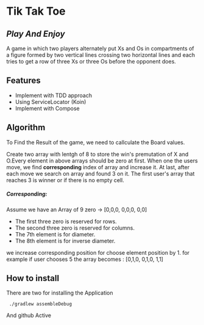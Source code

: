 # Tik Tak Toe
## _Play And Enjoy_
A game in which two players alternately put Xs and Os in compartments of a figure formed by two vertical lines crossing two horizontal lines and each tries to get a row of three Xs or three Os before the opponent does.


## Features
- Implement with TDD approach
- Using ServiceLocator (Koin)
- Implement with Compose

## Algorithm

To Find the Result of the game, we need to callculate the Board values.

Create two array with lentgh of 8 to store the win's premutation of X and O.Every element in above arrays should be zero at first. When one the users move, we find __corresponding__ index of array and increase it. At last, after each move we search on array and found 3 on it. The first user's array that reaches 3 is winner or if there is no empty cell.

##### Corresponding:
Assume we have an Array of 9 zero ->
[0,0,0, 0,0,0, 0,0]

- The first three zero is reserved for rows.
- The second three zero is reserved for columns.
- The 7th element is for diameter.
- The 8th element is for inverse diameter.

we increase  corresponding position for choose element position by 1.
for example if user chooses 5 the array becomes : [0,1,0, 0,1,0, 1,1]


## How to install

There are two for installing the Application
 ```
  ./gradlew assembleDebug
 ```
And github Active

